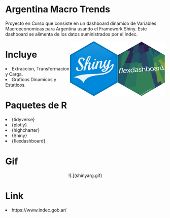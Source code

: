 # Argentina Macro Trends


Proyecto en Curso que consiste en un dashboard dinamico de Variables Macroeconomicas para Argentina usando el Framework Shiny. Este dashboard se alimenta de los datos suministrados por el Indec.



<p>
<a href="https://pkgs.rstudio.com/flexdashboard/" rel="nofollow"><img src="https://raw.githubusercontent.com/rstudio/hex-stickers/master/PNG/flexdashboard.png" align="right" width="150" style="max-width: 100%;"></a>
<a href="https://shiny.rstudio.com/" rel="nofollow"><img src="https://raw.githubusercontent.com/rstudio/hex-stickers/master/PNG/shiny.png" align="right" width="150" style="max-width: 100%;"></a>
</p>




# Incluye

<ui>

<li>
Extraccion, Transformacion y Carga.
</li>

<li>
Graficos Dinamicos y Estaticos.
</li>


</ui>




# Paquetes de R

<ui>

<li>
{tidyverse}
</li>

<li>
{plotly}
</li>

<li>
{highcharter}
</li>

<li>
{Shiny}
</li>

<li>
{flexdashboard}
</li>

</ui>

# Gif

<center>
![.](shinyarg.gif)
</center>


# Link

<ui>

<li>
https://www.indec.gob.ar/
</li>


</ui>



